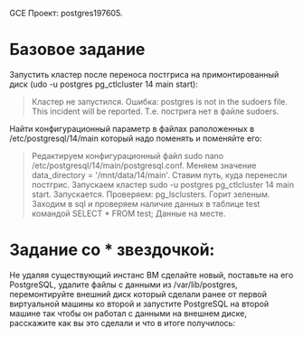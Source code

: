 GCE
Проект: postgres197605.

# Базовое задание 

Запустить кластер после переноса постгриса на примонтированный диск (udo -u postgres pg_ctlcluster 14 main start):

> Кластер не запустился. Ошибка: postgres is not in the sudoers file.  
> This incident will be reported. Т.е. пострига нет в файле sudoers.

 Найти конфигурационный параметр в файлах раположенных в /etc/postgresql/14/main который надо поменять и поменяйте его:
> Редактируем конфигурационный файл  sudo nano /etc/postgresql/14/main/postgresql.conf.
> Меняем значение data_directory = '/mnt/data/14/main'. Ставим путь, куда перенесли постгрис.
> Запускаем кластер sudo -u postgres pg_ctlcluster 14 main start. Запускается.
> Проверяем: pg_lsclusters. Горит зеленым.
> Заходим в sql и проверяем наличие данных в таблице test командой SELECT * FROM test;
> Данные на месте.


# Задание со * звездочкой:

Не удаляя существующий инстанс ВМ сделайте новый, поставьте на его PostgreSQL, удалите файлы с данными из /var/lib/postgres, перемонтируйте внешний диск который сделали ранее от первой виртуальной машины ко второй и запустите PostgreSQL на второй машине так чтобы он работал с данными на внешнем диске, расскажите как вы это сделали и что в итоге получилось:
>
>
